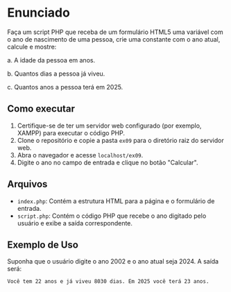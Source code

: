 # Enunciado

Faça um script PHP que receba de um formulário HTML5 uma variável com o ano de nascimento de
uma pessoa, crie uma constante com o ano atual, calcule e mostre:

a. A idade da pessoa em anos.

b. Quantos dias a pessoa já viveu.

c. Quantos anos a pessoa terá em 2025.

## Como executar

1. Certifique-se de ter um servidor web configurado (por exemplo, XAMPP) para executar o código PHP.
2. Clone o repositório e copie a pasta `ex09` para o diretório raiz do servidor web.
3. Abra o navegador e acesse `localhost/ex09`.
4. Digite o ano no campo de entrada e clique no botão "Calcular".

## Arquivos

- `index.php`: Contém a estrutura HTML para a página e o formulário de entrada.
- `script.php`: Contém o código PHP que recebe o ano digitado pelo usuário e exibe a saída correspondente.

## Exemplo de Uso

Suponha que o usuário digite o ano 2002 e o ano atual seja 2024. A saída será:

```html
Você tem 22 anos e já viveu 8030 dias. Em 2025 você terá 23 anos.
```
